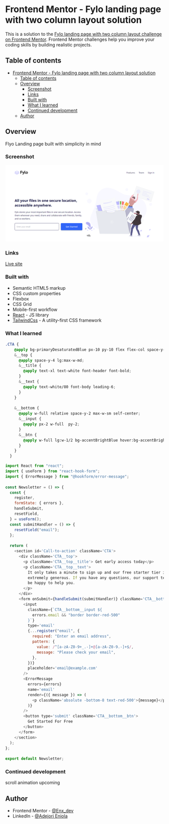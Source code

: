 # Frontend Mentor - Fylo landing page with two column layout solution

This is a solution to the [Fylo landing page with two column layout challenge on Frontend Mentor](https://www.frontendmentor.io/challenges/fylo-landing-page-with-two-column-layout-5ca5ef041e82137ec91a50f5). Frontend Mentor challenges help you improve your coding skills by building realistic projects.

## Table of contents

- [Frontend Mentor - Fylo landing page with two column layout solution](#frontend-mentor---fylo-landing-page-with-two-column-layout-solution)
  - [Table of contents](#table-of-contents)
  - [Overview](#overview)
    - [Screenshot](#screenshot)
    - [Links](#links)
    - [Built with](#built-with)
    - [What I learned](#what-i-learned)
    - [Continued development](#continued-development)
  - [Author](#author)

## Overview

Flyo Landing page built with simplicity in mind

### Screenshot

![Fylo](./src/images/Fylo%20landing%20page.png)

### Links

   [Live site](https://fylo-landing-page-blush-phi.vercel.app/)

### Built with

- Semantic HTML5 markup
- CSS custom properties
- Flexbox
- CSS Grid
- Mobile-first workflow
- [React](https://reactjs.org/) - JS library
- [TailwindCss](https://tailwindcss.com/) - A utility-first CSS framework

### What I learned

```css
.CTA {
    @apply bg-primaryDesaturatedBlue px-10 py-10 flex flex-col space-y-4 text-center lg:text-start lg:flex-row lg:px-20 lg:justify-between;
    &__top {
      @apply space-y-4 lg:max-w-md;
      &__title {
        @apply text-xl text-white font-header font-bold;
      }
      &__text {
        @apply text-white/80 font-body leading-6;
      }
    }

    &__bottom {
      @apply w-full relative space-y-2 max-w-sm self-center;
      &__input {
        @apply px-2 w-full  py-2;
      }
      &__btn {
        @apply w-full lg:w-1/2 bg-accentBrightBlue hover:bg-accentBrightBlue/50 transition-colors duration-300 ease-in-out  py-2 text-white font-body text-base shadow-sm shadow-black/50;
      }
    }
  }
```

```js
import React from "react";
import { useForm } from "react-hook-form";
import { ErrorMessage } from "@hookform/error-message";

const Newsletter = () => {
  const {
    register,
    formState: { errors },
    handleSubmit,
    resetField,
  } = useForm();
  const submitHandler = () => {
    resetField("email");
  };

  return (
    <section id='Call-to-action' className='CTA'>
      <div className='CTA__top'>
        <p className='CTA__top__title'> Get early access today</p>
        <p className='CTA__top__text'>
          It only takes a minute to sign up and our free starter tier is
          extremely generous. If you have any questions, our support team would
          be happy to help you.
        </p>
      </div>
      <form onSubmit={handleSubmit(submitHandler)} className='CTA__bottom'>
        <input
          className={`CTA__bottom__input ${
            errors.email && "border border-red-500"
          }`}
          type='email'
          {...register("email", {
            required: "Enter an email address",
            pattern: {
              value: /^[a-zA-Z0-9+_.-]+@[a-zA-Z0-9.-]+$/,
              message: "Please check your email",
            },
          })}
          placeholder='email@example.com'
        />
        <ErrorMessage
          errors={errors}
          name='email'
          render={({ message }) => (
            <p className='absolute -bottom-8 text-red-500'>{message}</p>
          )}
        />
        <button type='submit' className='CTA__bottom__btn'>
          Get Started For Free
        </button>
      </form>
    </section>
  );
};

export default Newsletter;

```

### Continued development

scroll animation upcoming

## Author

- Frontend Mentor - [@Enx_dev](https://www.frontendmentor.io/profile/Enx_dev)
- LinkedIn - [@Adejori Eniola](https://www.linkedin.com/in/eniola-adejori-0a3091204)
